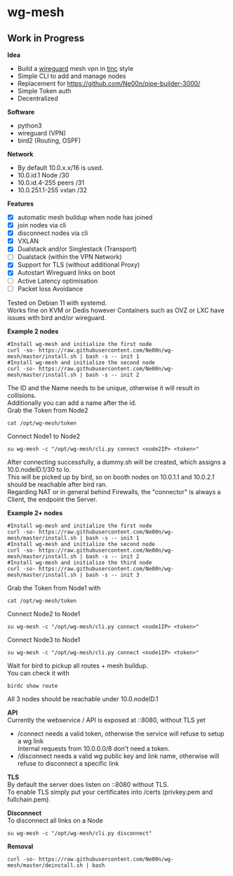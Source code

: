 # wg-mesh
## Work in Progress

**Idea**<br />
- Build a [wireguard](https://www.wireguard.com/) mesh vpn in [tinc](https://www.tinc-vpn.org/) style
- Simple CLI to add and manage nodes
- Replacement for https://github.com/Ne00n/pipe-builder-3000/
- Simple Token auth
- Decentralized

**Software**<br />
- python3
- wireguard (VPN)
- bird2 (Routing, OSPF)

**Network**<br />
- By default 10.0.x.x/16 is used.<br>
- 10.0.id.1 Node /30<br>
- 10.0.id.4-255 peers /31<br>
- 10.0.251.1-255 vxlan /32<br>

**Features**<br>
- [x] automatic mesh buildup when node has joined
- [x] join nodes via cli
- [x] disconnect nodes via cli
- [x] VXLAN
- [x] Dualstack and/or Singlestack (Transport)
- [ ] Dualstack (within the VPN Network)
- [x] Support for TLS (without additional Proxy)
- [x] Autostart Wireguard links on boot
- [ ] Active Latency optimisation
- [ ] Packet loss Avoidance
 
Tested on Debian 11 with systemd.<br>
Works fine on KVM or Dedis however Containers such as OVZ or LXC have issues with bird and/or wireguard.<br>

**Example 2 nodes**<br>
```
#Install wg-mesh and initialize the first node
curl -so- https://raw.githubusercontent.com/Ne00n/wg-mesh/master/install.sh | bash -s -- init 1
#Install wg-mesh and initialize the second node
curl -so- https://raw.githubusercontent.com/Ne00n/wg-mesh/master/install.sh | bash -s -- init 2
```
The ID and the Name needs to be unique, otherwise it will result in collisions.<br>
Additionally you can add a name after the id.<br>
Grab the Token from Node2<br>
```
cat /opt/wg-mesh/token
```
Connect Node1 to Node2
```
su wg-mesh -c "/opt/wg-mesh/cli.py connect <node2IP> <token>"
```
After connecting successfully, a dummy.sh will be created, which assigns a 10.0.nodeID.1/30 to lo.<br>
This will be picked up by bird, so on booth nodes on 10.0.1.1 and 10.0.2.1 should be reachable after bird ran.<br>
Regarding NAT or in general behind Firewalls, the "connector" is always a Client, the endpoint the Server.<br>

**Example 2+ nodes**<br>
```
#Install wg-mesh and initialize the first node
curl -so- https://raw.githubusercontent.com/Ne00n/wg-mesh/master/install.sh | bash -s -- init 1
#Install wg-mesh and initialize the second node
curl -so- https://raw.githubusercontent.com/Ne00n/wg-mesh/master/install.sh | bash -s -- init 2
#Install wg-mesh and initialize the third node
curl -so- https://raw.githubusercontent.com/Ne00n/wg-mesh/master/install.sh | bash -s -- init 3
```
Grab the Token from Node1 with
```
cat /opt/wg-mesh/token
```
Connect Node2 to Node1
```
su wg-mesh -c "/opt/wg-mesh/cli.py connect <node1IP> <token>"
```
Connect Node3 to Node1
```
su wg-mesh -c "/opt/wg-mesh/cli.py connect <node1IP> <token>"
```
Wait for bird to pickup all routes + mesh buildup.<br>
You can check it with<br>
```
birdc show route
```
All 3 nodes should be reachable under 10.0.nodeID.1<br>

**API**<br>
Currently the webservice / API is exposed at ::8080, without TLS yet<br>
- /connect needs a valid token, otherwise the service will refuse to setup a wg link<br>
Internal requests from 10.0.0.0/8 don't need a token.
- /disconnect needs a valid wg public key and link name, otherwise will refuse to disconnect a specific link<br>

**TLS**<br>
By default the server does listen on ::8080 without TLS.<br>
To enable TLS simply put your certificates into /certs (privkey.pem and fullchain.pem).<br>

**Disconnect**<br>
To disconnect all links on a Node
```
su wg-mesh -c "/opt/wg-mesh/cli.py disconnect"
```

**Removal**
```
curl -so- https://raw.githubusercontent.com/Ne00n/wg-mesh/master/deinstall.sh | bash
```